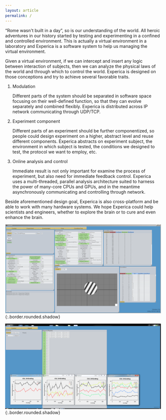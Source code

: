 ```yaml
---
layout: article
permalink: /
---
```


“Rome wasn't built in a day”, so is our understanding of the world. All heroic adventures in our history started by testing and experimenting in a confined and controlled environment. This is actually a virtual environment in a laboratory and Experica is a software system to help us managing the virtual environment.

Given a virtual environment, if we can intercept and insert any logic between interaction of subjects, then we can analyze the physical laws of the world and through which to control the world. Experica is designed on those conceptions and try to achieve several favorable traits.

1. Modulation

    Different parts of the system should be separated in software space focusing on their well-defined function, so that they can evolve separately and combined flexibly. Experica is distributed across IP network communicating through UDP/TCP.

2. Experiment component

    Different parts of an experiment should be further componentized, so people could design experiment on a higher, abstract level and reuse different components. Experica abstracts on experiment subject, the environment in which subject is tested, the conditions we designed to test, the protocol we want to employ, etc. 

3. Online analysis and control

    Immediate result is not only important for examine the process of experiment, but also need for immediate feedback control. Experica uses a multi-threaded, parallel analysis architecture suited to harness the power of many-core CPUs and GPUs, and in the meantime asynchronously communicating and controlling through network. 

Beside aforementioned design goal, Experica is also cross-platform and be able to work with many hardware systems. We hope Experica could help scientists and engineers, whether to explore the brain or to cure and even enhance the brain.

![Command](assets/images/Command.PNG "Command"){:.border.rounded.shadow}

![Analysis](assets/images/Analysis.PNG "Analysis"){:.border.rounded.shadow}